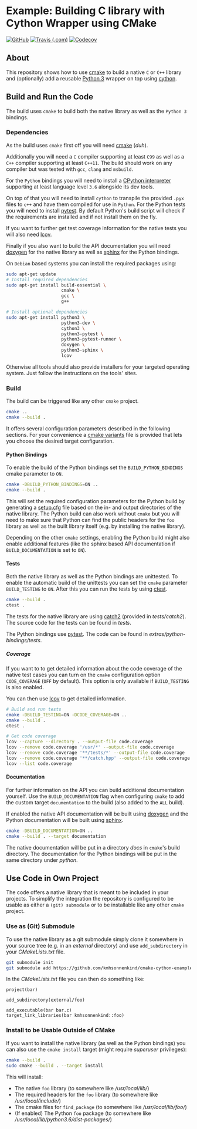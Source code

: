# Example: Building C library with Cython Wrapper using CMake

[![GitHub](https://img.shields.io/github/license/kmhsonnenkind/cmake-cython-example)](https://github.com/kmhsonnenkind/cmake-cython-example/blob/main/LICENSE)
[![Travis (.com)](https://app.travis-ci.com/kmhsonnenkind/cmake-cython-example.svg?branch=main)](https://app.travis-ci.com/kmhsonnenkind/cmake-cython-example)
[![Codecov](https://codecov.io/gh/kmhsonnenkind/cmake-cython-example/branch/main/graph/badge.svg?token=5LNZWPDGI2)](https://codecov.io/gh/kmhsonnenkind/cmake-cython-example)

## About

This repository shows how to use [cmake](https://cmake.org/) to build a native `C` or `C++` library and (optionally) add a reusable [Python 3](https://www.python.org) wrapper on top using [cython](https://cython.org).


## Build and Run the Code

The build uses `cmake` to build both the native library as well as the `Python 3` bindings.

### Dependencies

As the build uses `cmake` first off you will need [cmake](https://cmake.org/) (*duh*).

Additionally you will need a `C` compiler supporting at least `C99` as well as a `C++` compiler supporting at least `C++11`. The build should work on any compiler but was tested with `gcc`, `clang` and `msbuild`.

For the `Python` bindings you will need to install a [CPython interpreter](https://www.python.org) supporting at least language level `3.6` alongside its dev tools.

On top of that you will need to install `cython` to transpile the provided `.pyx` files to `c++` and have them compiled for use in `Python`. For the Python tests you will need to install [pytest](https://docs.pytest.org). By default Python's build script will check if the requirements are installed and if not install them on the fly.

If you want to further get test coverage information for the native tests you will also need [lcov](https://github.com/linux-test-project/lcov).

Finally if you also want to build the API documentation you will need [doxygen](https://www.doxygen.nl/) for the native library as well as [sphinx](https://www.sphinx-doc.org/) for the Python bindings.

On `Debian` based systems you can install the required packages using:

```sh
sudo apt-get update
# Install required dependencies
sudo apt-get install build-essential \
                     cmake \
                     gcc \
                     g++

# Install optional dependencies
sudo apt-get install python3 \
                     python3-dev \
                     cython3 \
                     python3-pytest \
                     python3-pytest-runner \
                     doxygen \
                     python3-sphinx \
                     lcov
```

Otherwise all tools should also provide installers for your targeted operating system. Just follow the instructions on the tools' sites.

### Build

The build can be triggered like any other `cmake` project.

```sh
cmake ..
cmake --build .
```

It offers several configuration parameters described in the following sections. For your convenience a [cmake variants](https://vector-of-bool.github.io/docs/vscode-cmake-tools/variants.html) file is provided that lets you choose the desired target configuration.

#### Python Bindings

To enable the build of the Python bindings set the `BUILD_PYTHON_BINDINGS` cmake parameter to `ON`.

```sh
cmake -DBUILD_PYTHON_BINDINGS=ON ..
cmake --build .
```

This will set the required configuration parameters for the Python build by generating a [setup.cfg](https://docs.python.org/3/distutils/configfile.html) file based on the in- and output directories of the native library. The Python build can also work without `cmake` but you will need to make sure that Python can find the public headers for the `foo` library as well as the built library itself (e.g. by installing the native library).

Depending on the other `cmake` settings, enabling the Python build might also enable additional features (like the sphinx based API documentation if `BUILD_DOCUMENTATION` is set to `ON`).

#### Tests

Both the native library as well as the Python bindings are unittested. To enable the automatic build of the unittests you can set the `cmake` parameter `BUILD_TESTING` to `ON`. After this you can run the tests by using [ctest](https://cmake.org/cmake/help/latest/manual/ctest.1.html).

```sh
cmake --build .
ctest .
```

The tests for the native library are using [catch2](https://github.com/catchorg/Catch2) (provided in *tests/catch2*). The source code for the tests can be found in *tests*.

The Python bindings use [pytest](https://docs.pytest.org). The code can be found in *extras/python-bindings/tests*.

##### Coverage

If you want to to get detailed information about the code coverage of the native test cases you can turn on the `cmake` configuration option `CODE_COVERAGE` (`OFF` by default). This option is only available if `BUILD_TESTING` is also enabled.

You can then use [lcov](https://github.com/linux-test-project/lcov) to get detailed information.

```sh
# Build and run tests
cmake -DBUILD_TESTING=ON -DCODE_COVERAGE=ON ..
cmake --build .
ctest .

# Get code coverage
lcov --capture --directory . --output-file code.coverage
lcov --remove code.coverage '/usr/*' --output-file code.coverage
lcov --remove code.coverage '**/tests/*' --output-file code.coverage
lcov --remove code.coverage '**/catch.hpp' --output-file code.coverage
lcov --list code.coverage
```


#### Documentation

For further information on the API you can build additional documentation yourself. Use the `BUILD_DOCUMENTATION` flag when configuring `cmake` to add the custom target `documentation` to the build (also added to the `ALL` build).

If enabled the native API documentation will be built using [doxygen](https://www.doxygen.nl/) and the Python documentation will be built using [sphinx](https://www.sphinx-doc.org/).

```sh
cmake -DBUILD_DOCUMENTATION=ON ..
cmake --build . --target documentation
```

The native documentation will be put in a directory *docs* in `cmake`'s build directory. The documentation for the Python bindings will be put in the same directory under *python*.

## Use Code in Own Project

The code offers a native library that is meant to be included in your projects. To simplify the integration the repository is configured to be usable as either a `(git) submodule` or to be installable like any other `cmake` project.

### Use as (Git) Submodule

To use the native library as a git submodule simply clone it somewhere in your source tree (e.g. in an *external* directory) and use `add_subdirectory` in your *CMakeLists.txt* file.

```sh
git submodule init
git submodule add https://github.com/kmhsonnenkind/cmake-cython-example.git external/foo
```

In the *CMakeLists.txt* file you can then do something like:

```
project(bar)

add_subdirectory(external/foo)

add_executable(bar bar.c)
target_link_libraries(bar kmhsonnenkind::foo)
```

### Install to be Usable Outside of CMake

If you want to install the native library (as well as the Python bindings) you can also use the `cmake install` target (might require *superuser* privileges):

```sh
cmake --build .
sudo cmake --build . --target install
```

This will install:
* The native `foo` library (to somewhere like */usr/local/lib/*)
* The required headers for the `foo` library (to somewhere like */usr/local/include/*)
* The cmake files for `find_package` (to somewhere like */usr/local/lib/foo/*)
* (If enabled) The Python `foo` package (to somewhere like */usr/local/lib/python3.6/dist-packages/*)
